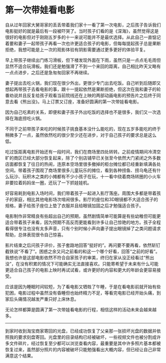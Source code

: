 # 第一次带娃看电影


自从过年回家大舅哥家的丢丢带着我们家十一看了第一次电影，之后孩子告诉我们电影挺好的就是最后有一段被吓哭了。当时孩子们看的是《深海》，虽然觉得这是很好的电影但对于刚刚五岁多的十一来说可能并不是最优选择。从此自己一直惦记着要和妻子一起带孩子再看一次也许更适合孩子的电影，但每每提起孩子总是果断拒绝，我想可能是上一次的观影体验有阴影需要通过更多更好的体验平复。

早上带孩子继续出门练习滑板，但下楼发现外面在下雨，虽然只是一点点毛毛雨但显然不适合玩滑板。我们还是勉强滑了不到一个来回的距离，自己相比昨天又略有一点点进步，之后还是急匆匆回家不再继续。

妻子提出去吃火锅，我们现在很少外出，更很少专门出去吃饭。自己听到后随即又想起再带孩子去看电影的事，跟十一提起依然是果断拒绝，但这次在我和妻子的轮番劝说并且反复给孩子观看当前院线还在上映的两部动画电影的预告片之后终于同意去看《熊出没》。马上订票又订座，准备好圆满的第一次带娃看电影。

因为自己吃素的关系，即便和妻子孩子外出吃饭的选择也不是很多，我们又一次选择在海底捞吃火锅。

不同于之前带孩子来吃的时候孩子挑食基本没什么能吃的，现在五岁多能吃的终于稍微多了一点，虽然依然吃的很少至少还在进步，对于自己孩子的要求总是这么低。

吃过饭距离电影开始还有一段时间，我们在商场里四处转转。之前疫情期间冷清空旷的商区已经大部分恢复起来，除了个别店铺早已关张至今依然大门紧闭之外多数店面都恢复了往日的热闹，连原本空场里很多撤掉的柜台摊位都已经重新填满各处空间。带着孩子围观了商场里很多儿童玩乐的摊位，看到各种捞鱼、捞乌龟还有什么玩沙、玩积木之类的小摊都有不少小孩子在玩，十一看中绕着商场转圈的小火车非要拉着妈妈坐一圈，还玩了一下抓娃娃机。

好容易耗到电影入场时间，我们带着孩子一起进入影厅落座。周围大多都是带着孩子的家庭，相比其他电影场次喧闹很多。影厅的座位和3D眼镜都不大适合孩子的规格，妻子给孩子座位上垫了衣服并且给眼镜加固之后才勉强适合孩子。

电影制作非常精良有些超出自己的预期，虽然剧情简单可能算是有些幼稚但可能更适合带着孩子来看，因为预期不高反而更能看到许多让自己惊艳的地方。孩子全程看得很专注也没有太多声音，只有个别时候小声向妻子提出眼镜掉了之类问题请求帮助，总体表现很令自己惊喜。

影片结束之后问孩子评价，孩子套路地回答“挺好的”。再问要不要再看，依然斩钉截铁说“不看了”。困惑之余又问之前看的和这一个哪个好看，回答“之前的好看”。我想也许是这部电影依然不符合自家孩子的审美，终归在家从没正经看过“熊出没”，在没有积累的情况下可能确实无法直接喜欢。只能寄希望于未来有什么可能更适合自己孩子的电影上映时再试试看，或许更好的内容和更大的年龄会更容易接受。

应该是因为睡眠时间较短，为了看电影又牺牲了午睡，于是在看电影前就开始有些犯困，电影过程中虽然没有昏睡但也始终精力不足，等看完电影已经开始头痛，到家后头痛情况越发严重只好上床休息。

无论怎样都算是圆满了第一次带娃看电影的行程，相信这样的活动未来会越来越多。

----

到家时收到淘宝商家寄回的光盘，已经成功恢复了父亲那一张损坏光盘的数据并依照我的要求刻盘寄回。光盘里的目录结构已经被破坏，一些视频文件也被分割成许多文件碎片，经过恢复至少都可以浏览查看内容，最重要是其中许多照片基本都被恢复过来，虽然部分照片的内容被破坏只能勉强看出大概内容，但已经让自己非常满意这个结果。
